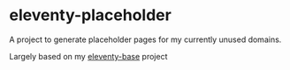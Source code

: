 # eleventy-placeholder
A project to generate placeholder pages for my currently unused domains.

Largely based on my [eleventy-base](https://github.com/AndrewAsquith/eleventy-base) project
